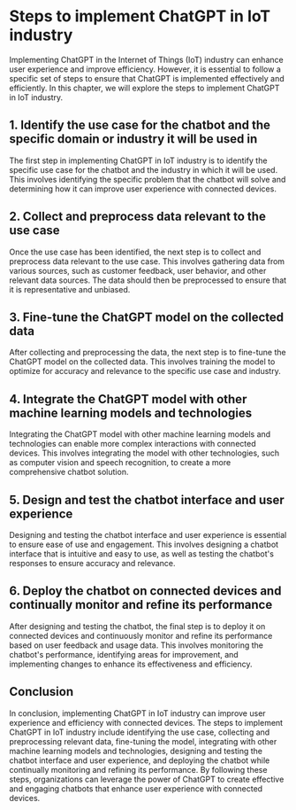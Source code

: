 Steps to implement ChatGPT in IoT industry
===========================================================================================

Implementing ChatGPT in the Internet of Things (IoT) industry can enhance user experience and improve efficiency. However, it is essential to follow a specific set of steps to ensure that ChatGPT is implemented effectively and efficiently. In this chapter, we will explore the steps to implement ChatGPT in IoT industry.

## 1. Identify the use case for the chatbot and the specific domain or industry it will be used in

The first step in implementing ChatGPT in IoT industry is to identify the specific use case for the chatbot and the industry in which it will be used. This involves identifying the specific problem that the chatbot will solve and determining how it can improve user experience with connected devices.

## 2. Collect and preprocess data relevant to the use case

Once the use case has been identified, the next step is to collect and preprocess data relevant to the use case. This involves gathering data from various sources, such as customer feedback, user behavior, and other relevant data sources. The data should then be preprocessed to ensure that it is representative and unbiased.

## 3. Fine-tune the ChatGPT model on the collected data

After collecting and preprocessing the data, the next step is to fine-tune the ChatGPT model on the collected data. This involves training the model to optimize for accuracy and relevance to the specific use case and industry.

## 4. Integrate the ChatGPT model with other machine learning models and technologies

Integrating the ChatGPT model with other machine learning models and technologies can enable more complex interactions with connected devices. This involves integrating the model with other technologies, such as computer vision and speech recognition, to create a more comprehensive chatbot solution.

## 5. Design and test the chatbot interface and user experience

Designing and testing the chatbot interface and user experience is essential to ensure ease of use and engagement. This involves designing a chatbot interface that is intuitive and easy to use, as well as testing the chatbot's responses to ensure accuracy and relevance.

## 6. Deploy the chatbot on connected devices and continually monitor and refine its performance

After designing and testing the chatbot, the final step is to deploy it on connected devices and continuously monitor and refine its performance based on user feedback and usage data. This involves monitoring the chatbot's performance, identifying areas for improvement, and implementing changes to enhance its effectiveness and efficiency.

Conclusion
----------

In conclusion, implementing ChatGPT in IoT industry can improve user experience and efficiency with connected devices. The steps to implement ChatGPT in IoT industry include identifying the use case, collecting and preprocessing relevant data, fine-tuning the model, integrating with other machine learning models and technologies, designing and testing the chatbot interface and user experience, and deploying the chatbot while continually monitoring and refining its performance. By following these steps, organizations can leverage the power of ChatGPT to create effective and engaging chatbots that enhance user experience with connected devices.

